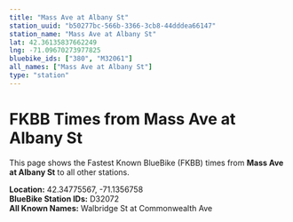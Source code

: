 ```yaml
---
title: "Mass Ave at Albany St"
station_uuid: "b50277bc-566b-3366-3cb8-44dddea66147"
station_name: "Mass Ave at Albany St"
lat: 42.36135837662249
lng: -71.09670273977825
bluebike_ids: ["380", "M32061"]
all_names: ["Mass Ave at Albany St"]
type: "station"
---
```


# FKBB Times from Mass Ave at Albany St

This page shows the Fastest Known BlueBike (FKBB) times from **Mass Ave at Albany St** to all other stations.

**Location:** 42.34775567, -71.1356758  
**BlueBike Station IDs:** D32072  
**All Known Names:** Walbridge St at Commonwealth Ave


